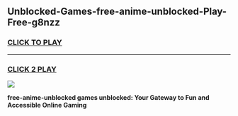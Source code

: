 
## Unblocked-Games-free-anime-unblocked-Play-Free-g8nzz
<h3>
<a href="https://premium76.site?title=free-anime-unblocked&ref=18A1">CLICK TO PLAY</a></h3>
<hr>

<h3>
<a href="https://premium76.site?title=free-anime-unblocked&ref=18A1">CLICK 2 PLAY</a>
  
</h3>

<a href="https://premium76.site?title=free-anime-unblocked&ref=18A1"><img src="https://clearcache.store/games.png"></a>


**free-anime-unblocked games unblocked: Your Gateway to Fun and Accessible Online Gaming**
